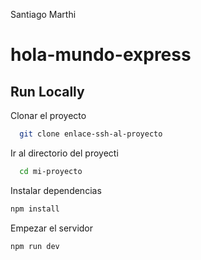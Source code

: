 Santiago Marthi
# hola-mundo-express
## Run Locally  
Clonar el proyecto

~~~bash  
  git clone enlace-ssh-al-proyecto
~~~

Ir al directorio del proyecti

~~~bash  
  cd mi-proyecto
~~~

Instalar dependencias

~~~bash  
npm install
~~~

Empezar el servidor

~~~bash  
npm run dev
~~~  
